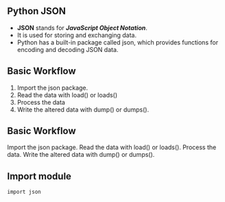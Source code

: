## Python JSON

- **JSON** stands for ***JavaScript Object Notation***. 
- It is used for storing and exchanging data.
- Python has a built-in package called json, which provides functions for encoding and decoding JSON data.

## Basic Workflow
1. Import the json package.
2. Read the data with load() or loads()
3. Process the data
4. Write the altered data with dump() or dumps().

## Basic Workflow

Import the json package.
Read the data with load() or loads().
Process the data.
Write the altered data with dump() or dumps().


## Import module

```sh
import json
```